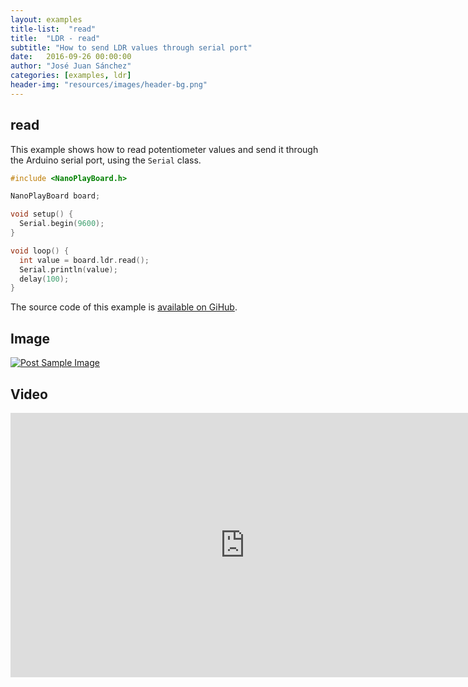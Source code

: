 ```yaml
---
layout: examples
title-list:  "read"
title:  "LDR - read"
subtitle: "How to send LDR values through serial port"
date:   2016-09-26 00:00:00
author: "José Juan Sánchez"
categories: [examples, ldr]
header-img: "resources/images/header-bg.png"
---
```


## read
This example shows how to read potentiometer values and send it through the Arduino serial port, using the `Serial` class.

```c++
#include <NanoPlayBoard.h>

NanoPlayBoard board;

void setup() {
  Serial.begin(9600);
}

void loop() {
  int value = board.ldr.read();
  Serial.println(value);
  delay(100);
}
```

The source code of this example is [available on GiHub][1].

## Image
<a href="#">
    <img class="img-responsive" src="{{ site.baseurl }}/resources/images/bluetooth_beach.jpg" alt="Post Sample Image">
</a>

## Video
<iframe width="750" height="423"  src="https://www.youtube.com/embed/NiuZJAB38TI" frameborder="0" allowfullscreen></iframe>

[1]: https://github.com/josejuansanchez/NanoPlayBoard-Arduino-Library/tree/master/examples